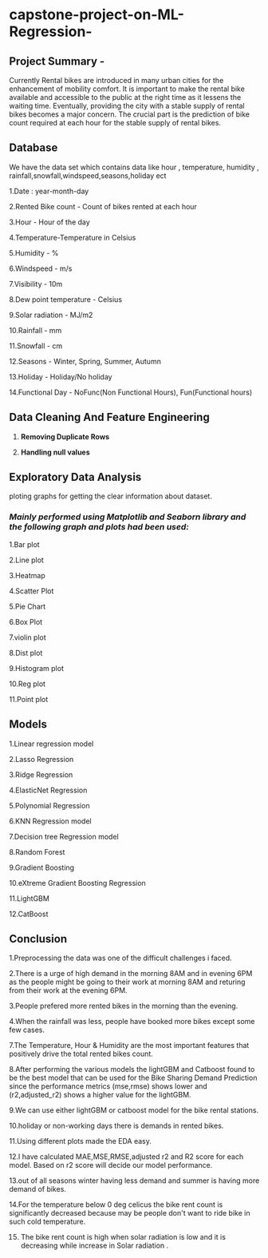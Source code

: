 # capstone-project-on-ML-Regression-

## Project Summary -

Currently Rental bikes are introduced in many urban cities for the enhancement of mobility comfort. It is important to make the rental bike available and accessible to the public at the right time as it lessens the waiting time. Eventually, providing the city with a stable supply of rental bikes becomes a major concern. The crucial part is the prediction of bike count required at each hour for the stable supply of rental bikes.

## Database

We have the data set which contains data like hour , temperature, humidity , rainfall,snowfall,windspeed,seasons,holiday ect

1.Date : year-month-day

2.Rented Bike count - Count of bikes rented at each hour

3.Hour - Hour of the day

4.Temperature-Temperature in Celsius

5.Humidity - %

6.Windspeed - m/s

7.Visibility - 10m

8.Dew point temperature - Celsius

9.Solar radiation - MJ/m2

10.Rainfall - mm

11.Snowfall - cm

12.Seasons - Winter, Spring, Summer, Autumn

13.Holiday - Holiday/No holiday

14.Functional Day - NoFunc(Non Functional Hours), Fun(Functional hours)


## Data Cleaning And Feature Engineering

1. **Removing Duplicate Rows**

2. **Handling null values**

## Exploratory Data Analysis

ploting graphs for getting the clear information about dataset.


### *Mainly performed using Matplotlib and Seaborn library and the following graph and plots had been used:*


1.Bar plot

2.Line plot

3.Heatmap

4.Scatter Plot

5.Pie Chart

6.Box Plot

7.violin plot 

8.Dist plot

9.Histogram plot

10.Reg plot

11.Point plot

## Models

1.Linear regression model

2.Lasso Regression

3.Ridge Regression

4.ElasticNet Regression

5.Polynomial Regression

6.KNN Regression model

7.Decision tree Regression model

8.Random Forest

9.Gradient Boosting

10.eXtreme Gradient Boosting Regression

11.LightGBM

12.CatBoost


## Conclusion


1.Preprocessing the data was one of the difficult challenges i faced.


2.There is a urge of high demand in the morning 8AM and in evening 6PM as the people might be going to their work at morning 8AM and returing from their work at the evening 6PM.


3.People prefered more rented bikes in the morning than the evening.


4.When the rainfall was less, people have booked more bikes except some few cases.


7.The Temperature, Hour & Humidity are the most important features that positively drive the total rented bikes count.


8.After performing the various models the lightGBM and Catboost found to be the best model that can be used for the Bike Sharing Demand Prediction since the performance metrics (mse,rmse) shows lower and (r2,adjusted_r2) shows a higher value for the lightGBM.



9.We can use either lightGBM or catboost model for the bike rental stations.


10.holiday or non-working days there is demands in rented bikes.


11.Using different plots made the EDA easy.


12.I have calculated MAE,MSE,RMSE,adjusted r2 and R2 score for each model. Based on r2 score will decide our model performance.


13.out of all seasons winter having less demand and summer is having more demand of bikes.


14.For the temperature below 0 deg celicus the bike rent count is significantly decreased because may be people don't want to ride bike in such cold temperature.



15. The bike rent count is high when solar radiation is low and it is decreasing while increase in Solar radiation .


